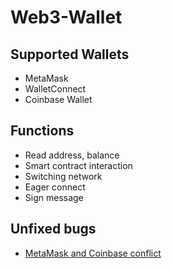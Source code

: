 # Web3-Wallet

## Supported Wallets

-   MetaMask
-   WalletConnect
-   Coinbase Wallet

## Functions

-   Read address, balance
-   Smart contract interaction
-   Switching network
-   Eager connect
-   Sign message

## Unfixed bugs

-   [MetaMask and Coinbase conflict](https://github.com/MetaMask/metamask-extension/issues/13622)
